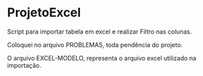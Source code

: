 # ProjetoExcel
Script para importar tabela em excel e realizar Filtro nas colunas.

Coloquei no arquivo PROBLEMAS, toda pendência do projeto.

O arquivo EXCEL-MODELO, representa o arquivo excel utilizado na importação.

